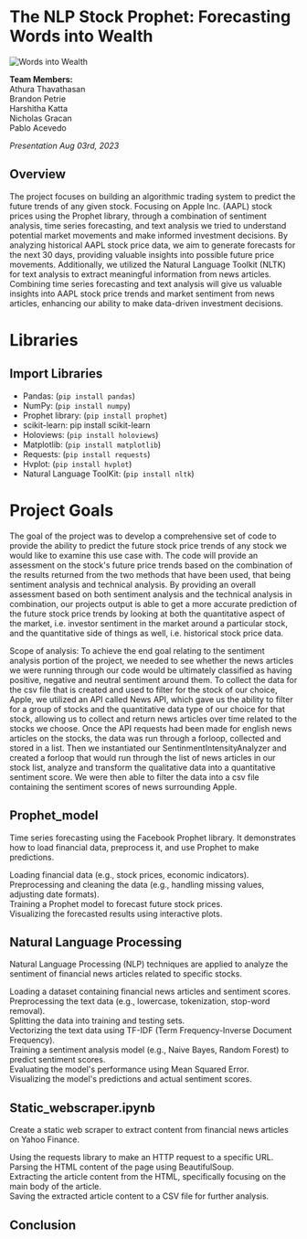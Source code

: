 # The NLP Stock Prophet: Forecasting Words into Wealth

![Words into Wealth](https://realpython.com/cdn-cgi/image/width=960,format=auto/https://files.realpython.com/media/NLP-for-Beginners-Pythons-Natural-Language-Toolkit-NLTK_Watermarked.16a787c1e9c6.jpg)

**Team Members:** <br>
Athura Thavathasan <br>
Brandon Petrie <br>
Harshitha Katta <br>
Nicholas Gracan <br>
Pablo Acevedo <br>

*Presentation Aug 03rd, 2023*

## Overview
The project focuses on building an algorithmic trading system to predict the future trends of any given stock. Focusing on Apple Inc. (AAPL) stock prices using the Prophet library, through a combination of sentiment analysis, time series forecasting, and text analysis we tried to understand potential market movements and make informed investment decisions. By analyzing historical AAPL stock price data, we aim to generate forecasts for the next 30 days, providing valuable insights into possible future price movements. Additionally, we utilized the Natural Language Toolkit (NLTK) for text analysis to extract meaningful information from news articles. Combining time series forecasting and text analysis will give us valuable insights into AAPL stock price trends and market sentiment from news articles, enhancing our ability to make data-driven investment decisions. <br>

# Libraries 
## Import Libraries

- Pandas: (`pip install pandas`)
- NumPy: (`pip install numpy`)
- Prophet library: (`pip install prophet`)
- scikit-learn: pip install scikit-learn
- Holoviews: (`pip install holoviews`)
- Matplotlib: (`pip install matplotlib`)
- Requests: (`pip install requests`)
- Hvplot: (`pip install hvplot`)
- Natural Language ToolKit: (`pip install nltk`)

# Project Goals
The goal of the project was to develop a comprehensive set of code to provide the ability to predict the future stock price trends of any stock we would like to examine this use case with. The code will provide an assessment on the stock's future price trends based on the combination of the results returned from the two methods that have been used, that being sentiment analysis and technical analysis. By providing an overall assessment based on both sentiment analysis and the technical analysis in combination, our projects output is able to get a more accurate prediction of the future stock price trends by looking at both the quantitative aspect of the market, i.e. investor sentiment in the market around a particular stock, and the quantitative side of things as well, i.e. historical stock price data. 

Scope of analysis:
To achieve the end goal relating to the sentiment analysis portion of the project, we needed to see whether the news articles we were running through our code would be ultimately classified as having positive, negative and neutral sentiment around them. To collect the data for the csv file that is created and used to filter for the stock of our choice, Apple, we utilized an API called News API, which gave us the ability to filter for a group of stocks and the quantitative data type of our choice for that stock, allowing us to collect and return news articles over time related to the stocks we choose. Once the API requests had been made for english news articles on the stocks, the data was run through a forloop, collected and stored in a list. Then we instantiated our SentinmentIntensityAnalyzer and created a forloop that would run through the list of news articles in our stock list, analyze and transform the qualitative data into a quantitative sentiment score. We were then able to filter the data into a csv file containing the sentiment scores of news surrounding Apple. 

## Prophet_model
Time series forecasting using the Facebook Prophet library. It demonstrates how to load financial data, preprocess it, and use Prophet to make predictions. 

Loading financial data (e.g., stock prices, economic indicators). <br>
Preprocessing and cleaning the data (e.g., handling missing values, adjusting date formats). <br>
Training a Prophet model to forecast future stock prices. <br>
Visualizing the forecasted results using interactive plots. <br>

## Natural Language Processing
Natural Language Processing (NLP) techniques are applied to analyze the sentiment of financial news articles related to specific stocks.

Loading a dataset containing financial news articles and sentiment scores. <br>
Preprocessing the text data (e.g., lowercase, tokenization, stop-word removal). <br>
Splitting the data into training and testing sets. <br>
Vectorizing the text data using TF-IDF (Term Frequency-Inverse Document Frequency). <br>
Training a sentiment analysis model (e.g., Naive Bayes, Random Forest) to predict sentiment scores. <br>
Evaluating the model's performance using Mean Squared Error. <br>
Visualizing the model's predictions and actual sentiment scores. <br>

## Static_webscraper.ipynb
Create a static web scraper to extract content from financial news articles on Yahoo Finance. 

Using the requests library to make an HTTP request to a specific URL. <br>
Parsing the HTML content of the page using BeautifulSoup. <br>
Extracting the article content from the HTML, specifically focusing on the main body of the article. <br>
Saving the extracted article content to a CSV file for further analysis. <br>

## Conclusion
